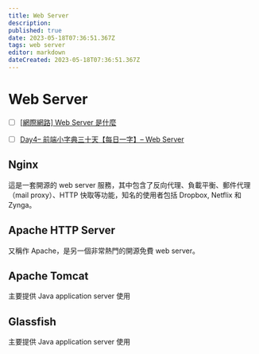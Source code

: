 ```yaml
---
title: Web Server
description: 
published: true
date: 2023-05-18T07:36:51.367Z
tags: web server
editor: markdown
dateCreated: 2023-05-18T07:36:51.367Z
---
```


# Web Server
- [ ] [[網際網路] Web Server 是什麼](https://pjchender.dev/internet/internet-webserver/)
- [ ] [Day4– 前端小字典三十天【每日一字】– Web Server](https://ithelp.ithome.com.tw/articles/10158054)


## Nginx
這是一套開源的 web server 服務，其中包含了反向代理、負載平衡、郵件代理（mail proxy）、HTTP 快取等功能，知名的使用者包括 Dropbox, Netflix 和 Zynga。

## Apache HTTP Server
又稱作 Apache，是另一個非常熱門的開源免費 web server。

## Apache Tomcat
主要提供 Java application server 使用

## Glassfish
主要提供 Java application server 使用